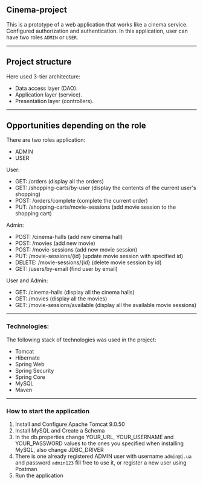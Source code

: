 ## Cinema-project

This is a prototype of a web application that works like a cinema service. Configured authorization and authentication. 
In this application, user can have two roles `ADMIN` or `USER`.
___

## Project structure

Here used 3-tier architecture:
* Data access layer (DAO).
* Application layer (service).
* Presentation layer (controllers).

___

## Opportunities depending on the role
There are two roles application:
- ADMIN
- USER

User:
* GET: /orders (display all the orders)
* GET: /shopping-carts/by-user (display the contents of the current user's shopping)
* POST: /orders/complete (complete the current order)
* PUT: /shopping-carts/movie-sessions (add movie session to the shopping cart)

Admin:
* POST: /cinema-halls (add new cinema hall)
* POST: /movies (add new movie)
* POST: /movie-sessions (add new movie session)
* PUT: /movie-sessions/{id} (update movie session with specified id)
* DELETE: /movie-sessions/{id} (delete movie session by id)
* GET: /users/by-email (find user by email)

User and Admin:
* GET: /cinema-halls (display all the cinema halls)
* GET: /movies (display all the movies)
* GET: /movie-sessions/available (display all the available movie sessions)
___
### Technologies:
The following stack of technologies was used in the project:

* Tomcat
* Hibernate
* Spring Web
* Spring Security
* Spring Core
* MySQL
* Maven 
___
### How to start the application

1. Install and Configure Apache Tomcat 9.0.50
2. Install MySQL and Create a Schema
3. In the db.properties change YOUR_URL, YOUR_USERNAME and YOUR_PASSWORD values
   to the ones you specified when installing MySQL, also change JDBC_DRIVER
4. There is one already registered ADMIN user with username `admin@i.ua` and password `admin123` fill free to use it, or register a new user using Postman
5. Run the application
